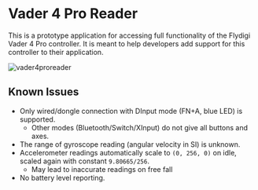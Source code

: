 # Vader 4 Pro Reader

This is a prototype application for accessing full functionality of the Flydigi Vader 4 Pro controller. It is meant to help developers add support for this controller to their application.

![vader4proreader](https://github.com/user-attachments/assets/04e5ed18-9c75-4e19-95ea-c4620175a9af)


## Known Issues

* Only wired/dongle connection with DInput mode (FN+A, blue LED) is supported.
  - Other modes (Bluetooth/Switch/XInput) do not give all buttons and axes.
* The range of gyroscope reading (angular velocity in SI) is unknown.
* Accelerometer readings automatically scale to `(0, 256, 0)` on idle, scaled again with constant `9.80665/256`.
  - May lead to inaccurate readings on free fall
* No battery level reporting.
